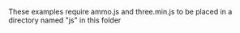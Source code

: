 These examples require ammo.js and three.min.js to be placed in a directory named "js" in this folder
